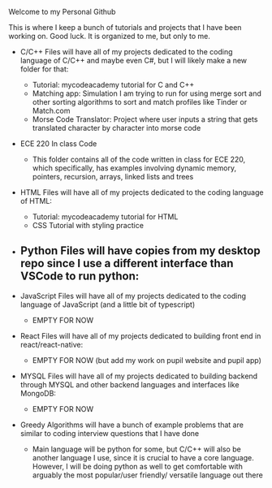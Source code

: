 Welcome to my Personal Github

This is where I keep a bunch of tutorials and projects that I have been working on. Good luck. It is organized to me, but only to me. 

- C/C++ Files will have all of my projects dedicated to the coding language of C/C++ and maybe even C#, but I will likely make a new folder for that:
  - Tutorial: mycodeacademy tutorial for C and C++ 
  - Matching app: Simulation I am trying to run for using merge sort and other sorting algorithms to sort and match profiles like Tinder or Match.com
  - Morse Code Translator: Project where user inputs a string that gets translated character by character into morse code

- ECE 220 In class Code
  - This folder contains all of the code written in class for ECE 220, which specifically, has examples involving dynamic memory, pointers, recursion, arrays, linked lists and trees

- HTML Files will have all of my projects dedicated to the coding language of HTML:
  - Tutorial: mycodeacademy tutorial for HTML 
  - CSS Tutorial with styling practice

- Python Files will have copies from my desktop repo since I use a different interface than VSCode to run python: 
  - 

- JavaScript Files will have all of my projects dedicated to the coding language of JavaScript (and a little bit of typescript)
  - EMPTY FOR NOW 

- React Files will have all of my projects dedicated to building front end in react/react-native:
  - EMPTY FOR NOW (but add my work on pupil website and pupil app) 

- MYSQL Files will have all of my projects dedicated to building backend through MYSQL and other backend languages and interfaces like MongoDB:
  - EMPTY FOR NOW

- Greedy Algorithms will have a bunch of example problems that are similar to coding interview questions that I have done 
  - Main language will be python for some, but C/C++ will also be another language I use, since it is crucial to have a core language. However, I will be doing python as well to get comfortable with arguably the most popular/user friendly/ versatile language out there 

